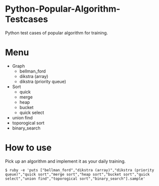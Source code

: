 # Python-Popular-Algorithm-Testcases
Python test cases of popular algorithm for training.

# Menu
- Graph
    - bellman_ford
    - dikstra (array)
    - dikstra (priority queue)
- Sort
    - quick
    - merge
    - heap
    - bucket
    - quick select
- union find
- toporogical sort
- binary_search

# How to use
Pick up an algorithm and implement it as your daily training.

```
$ ruby -e 'puts ["bellman_ford","dikstra (array)","dikstra (priority queue)","quick sort","merge sort","heap sort","bucket sort","quick select","union find","toporogical sort","binary_search"].sample'
```
